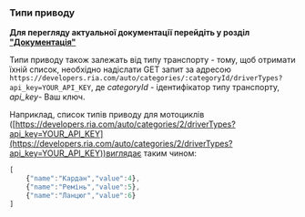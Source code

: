 ### Типи приводу

**Для перегляду актуальної документації перейдіть у розділ ["Документація"](https://developers.ria.com/docs/)**

Типи приводу також залежать від типу транспорту - тому, щоб отримати їхній список, необхідно надіслати GET запит за адресою `https://developers.ria.com/auto/categories/:categoryId/driverTypes?api_key=YOUR_API_KEY`, де *categoryId* - ідентифікатор типу транспорту, *api_key*- Ваш ключ.

Наприклад, список типів приводу для мотоциклів ([https://developers.ria.com/auto/categories/2/driverTypes?api_key=YOUR_API_KEY](https://developers.ria.com/auto/categories/2/driverTypes?api_key=YOUR_API_KEY))виглядає таким чином:
```javascript
[
    {"name":"Кардан","value":4},
    {"name":"Ремінь","value":5},
    {"name":"Ланцюг","value":6}
]
```
